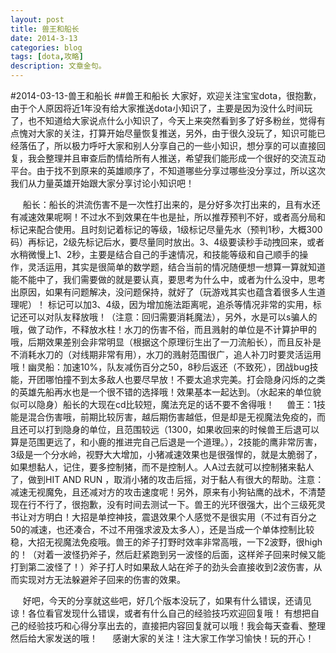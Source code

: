 ```yaml
---
layout: post
title: 兽王和船长
date: 2014-3-13
categories: blog
tags: [dota,攻略]
description: 文章金句。
---
```

#2014-03-13-兽王和船长
##兽王和船长
大家好，欢迎关注宝宝dota，很抱歉，由于个人原因将近1年没有给大家推送dota小知识了，主要是因为没什么时间玩了，也不知道给大家说点什么小知识了，今天上来突然看到多了好多粉丝，觉得有点愧对大家的关注，打算开始尽量恢复推送，另外，由于很久没玩了，知识可能已经落伍了，所以极力呼吁大家和别人分享自己的一些小知识，想分享的可以直接回复，我会整理并且审查后酌情给所有人推送，希望我们能形成一个很好的交流互动平台。由于找不到原来的英雄顺序了，不知道哪些分享过哪些没分享过，所以这次我们从力量英雄开始跟大家分享讨论小知识吧！

     船长：船长的洪流伤害不是一次性打出来的，是分好多次打出来的，且有水还有减速效果呢啊！不过水不到效果在牛也是扯，所以推荐预判不好，或者高分局和标记来配合使用。且时刻记着标记的等级，1级标记尽量先水（预判1秒，大概300码）再标记，2级先标记后水，要尽量同时放出。3、4级要读秒手动拽回来，或者水稍微慢上1、2秒，主要是结合自己的手速情况，和技能等级和自己顺手的操作，灵活运用，其实是很简单的数学题，结合当前的情况随便想一想算一算就知道能不能中了，我们需要做的就是要认真，要思考为什么中，或者为什么没中，思考出原因，如果有问题解决，没问题保持，就好了（玩游戏其实也蕴含着很多人生道理呢）！ 标记可以加3、4级，因为增加施法距离呢，追杀等情况非常的实用，标记还可以对队友释放哦！（注意：回归需要消耗魔法），另外，水是可以s骗人的哦，做了动作，不释放水柱！水刀的伤害不俗，而且溅射的单位是不计算护甲的哦，后期效果差别会非常明显（根据这个原理衍生出了一刀流船长），而且反补是不消耗水刀的（对线期非常有用），水刀的溅射范围很广，追人补刀时要灵活运用哦！幽灵船：加速10%，队友减伤百分之50，8秒后返还（不致死），团战bug技能，开团哪怕撞不到太多敌人也要尽早放！不要太追求完美。打会隐身闪烁的之类的英雄先船再水也是一个很不错的选择哦！效果基本一起达到。（水起来的单位貌似可以隐身）船长的大现在cd比较短，魔法充足的话不要不舍得哦！
    兽王：1技能是混合伤害哦，前期比较厉害，越后期伤害越低，但是却是无视魔法免疫的，而且还可以打到隐身的单位，且范围较远（1300，如果收回来的时候兽王后退可以算是范围更远了，和小鹿的推进完自己后退是一个道理。），2技能的鹰非常厉害，3级是一个分水岭，视野大大增加，小猪减速效果也是很强悍的，就是太脆弱了，如果想黏人，记住，要多控制猪，而不是控制人。人A过去就可以控制猪来黏人了，做到HIT AND RUN ，取消小猪的攻击后摇，对于黏人有很大的帮助。注意：减速无视魔免，且还减对方的攻击速度呢！另外，原来有小狗钻鹰的战术，不清楚现在行不行了，很抱歉，没有时间去测试一下。兽王的光环很强大，出个三级死灵书让对方明白！大招是单控神技，震退效果个人感觉不是很实用（不过有百分之50的减速，也还凑合，不过不用强求波及太多人），还是当成一个单体控制比较稳，大招无视魔法免疫哦。兽王的斧子打野时效率非常高哦，一下2波野，很high的！（对着一波怪扔斧子，然后赶紧跑到另一波怪的后面，这样斧子回来时候又能打到第二波怪了！）斧子打人时如果敌人站在斧子的劲头会直接收到2波伤害，从而实现对方无法躲避斧子回来的伤害的效果。

     好吧，今天的分享就这些吧，好几个版本没玩了，如果有什么错误，还请见谅！各位看官发现什么错误，或者有什么自己的经验技巧欢迎回复哦！
有想把自己的经验技巧和心得分享出去的，直接把内容回复就可以哦！我会每天查看、整理然后给大家发送的哦！
     感谢大家的关注！注大家工作学习愉快！玩的开心！


